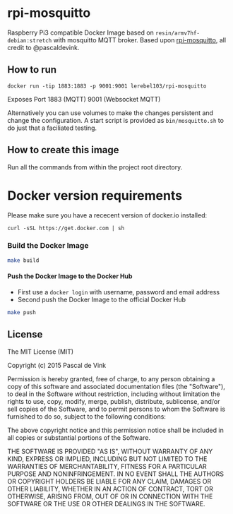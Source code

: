 # rpi-mosquitto

Raspberry Pi3 compatible Docker Image based on `resin/armv7hf-debian:stretch` with mosquitto MQTT broker.
Based upon [rpi-mosquitto](https://github.com/pascaldevink/rpi-mosquitto), all credit to @pascaldevink.

## How to run

```
docker run -tip 1883:1883 -p 9001:9001 lerebel103/rpi-mosquitto
```

Exposes Port 1883 (MQTT) 9001 (Websocket MQTT)

Alternatively you can use volumes to make the changes persistent and change the configuration. A start script is provided as `bin/mosquitto.sh` to do just that a faciliated testing.

## How to create this image

Run all the commands from within the project root directory.

# Docker version requirements
Please make sure you have a rececent version of docker.io installed:
```
curl -sSL https://get.docker.com | sh
```

### Build the Docker Image
```bash
make build
```

#### Push the Docker Image to the Docker Hub
* First use a `docker login` with username, password and email address
* Second push the Docker Image to the official Docker Hub

```bash
make push
```

## License

The MIT License (MIT)

Copyright (c) 2015 Pascal de Vink

Permission is hereby granted, free of charge, to any person obtaining a copy
of this software and associated documentation files (the "Software"), to deal
in the Software without restriction, including without limitation the rights
to use, copy, modify, merge, publish, distribute, sublicense, and/or sell
copies of the Software, and to permit persons to whom the Software is
furnished to do so, subject to the following conditions:

The above copyright notice and this permission notice shall be included in all
copies or substantial portions of the Software.

THE SOFTWARE IS PROVIDED "AS IS", WITHOUT WARRANTY OF ANY KIND, EXPRESS OR
IMPLIED, INCLUDING BUT NOT LIMITED TO THE WARRANTIES OF MERCHANTABILITY,
FITNESS FOR A PARTICULAR PURPOSE AND NONINFRINGEMENT. IN NO EVENT SHALL THE
AUTHORS OR COPYRIGHT HOLDERS BE LIABLE FOR ANY CLAIM, DAMAGES OR OTHER
LIABILITY, WHETHER IN AN ACTION OF CONTRACT, TORT OR OTHERWISE, ARISING FROM,
OUT OF OR IN CONNECTION WITH THE SOFTWARE OR THE USE OR OTHER DEALINGS IN THE
SOFTWARE.
